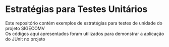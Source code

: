 # Estratégias para Testes Unitários
Este repositório contém exemplos de estratégias para testes de unidade do projeto SIGECOMV  
Os códigos aqui apresentados foram utilizados para demonstrar a aplicação do JUnit no projeto
